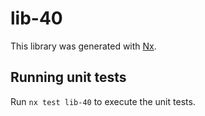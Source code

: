 # lib-40

This library was generated with [Nx](https://nx.dev).

## Running unit tests

Run `nx test lib-40` to execute the unit tests.
